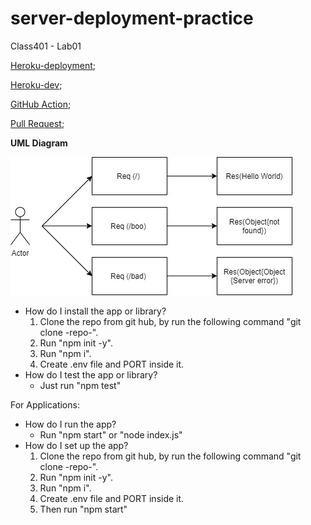 # server-deployment-practice
Class401 - Lab01

[Heroku-deployment](https://samer-server-deploy-prod.herokuapp.com/);

[Heroku-dev](https://samer-server-deploy-dev.herokuapp.com/);

[GitHub Action](https://github.com/Samer-Alnajjar/server-deployment-practice/actions);

[Pull Request](https://github.com/Samer-Alnajjar/server-deployment-practice/pull/5);

**UML Diagram**

![Heroku](UML_Diagram.jpg)


- How do I install the app or library?
  1. Clone the repo from git hub, by run the following command "git clone -repo-".
  2. Run "npm init -y".
  3. Run "npm i".
  4. Create .env file and PORT inside it.
- How do I test the app or library?
  - Just run "npm test"


For Applications:
  - How do I run the app?
    - Run "npm start" or "node index.js"
  - How do I set up the app?
    1. Clone the repo from git hub, by run the following command "git clone -repo-".
    2. Run "npm init -y".
    3. Run "npm i".
    4. Create .env file and PORT inside it.
    5. Then run "npm start"
